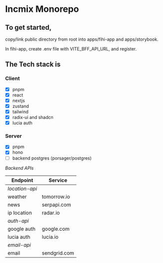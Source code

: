 # Incmix Monorepo

## To get started, 
  copy/link public directory from root into apps/fihi-app and apps/storybook.
  
  In fihi-app, create .env file with VITE_BFF_API_URL, and register. 
     

## The Tech stack is

### Client

- [x] pnpm
- [x] react
- [x] nextjs
- [x] zustand
- [x] tailwind
- [x] radix-ui and shadcn
- [x] lucia auth

### Server

- [x] pnpm
- [x] hono
- [ ] backend postgres (porsager/postgres)

*Backend APIs*

| Endpoint       | Service      |
| -------------- | ------------ |
| *location-api* |              |
| weather        | tomorrow.io  |
| news           | serpapi.com  |
| ip location    | radar.io     |
| *auth-api*     |              |
| google auth    | google.com   |
| lucia auth     | lucia.io     |
| *email-api*    |              |
| email          | sendgrid.com |




